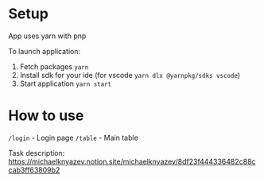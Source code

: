 # Setup

App uses yarn with pnp

To launch application:

1. Fetch packages `yarn`
2. Install sdk for your ide (for vscode `yarn dlx @yarnpkg/sdks vscode`)
3. Start application `yarn start`

# How to use

`/login` - Login page
`/table` - Main table

Task description: https://michaelknyazev.notion.site/michaelknyazev/8df23f444336482c88ccab3ff63809b2
